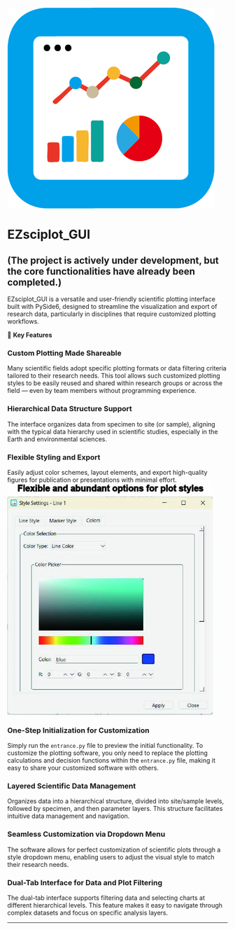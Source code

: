 ![EZsciplot_GUI](icon/icon.png)

# EZsciplot_GUI
## (The project is actively under development, but the core functionalities have already been completed.)
EZsciplot_GUI is a versatile and user-friendly scientific plotting interface built with PySide6, designed to streamline the visualization and export of research data, particularly in disciplines that require customized plotting workflows.

🌟 **Key Features**

### Custom Plotting Made Shareable
Many scientific fields adopt specific plotting formats or data filtering criteria tailored to their research needs. This tool allows such customized plotting styles to be easily reused and shared within research groups or across the field — even by team members without programming experience.

### Hierarchical Data Structure Support
The interface organizes data from specimen to site (or sample), aligning with the typical data hierarchy used in scientific studies, especially in the Earth and environmental sciences.

### Flexible Styling and Export
Easily adjust color schemes, layout elements, and export high-quality figures for publication or presentations with minimal effort.
![EZsciplot_GUI](fig/fig2.jpg)
### One-Step Initialization for Customization
Simply run the `entrance.py` file to preview the initial functionality. To customize the plotting software, you only need to replace the plotting calculations and decision functions within the `entrance.py` file, making it easy to share your customized software with others.

### Layered Scientific Data Management
Organizes data into a hierarchical structure, divided into site/sample levels, followed by specimen, and then parameter layers. This structure facilitates intuitive data management and navigation.

### Seamless Customization via Dropdown Menu
The software allows for perfect customization of scientific plots through a style dropdown menu, enabling users to adjust the visual style to match their research needs.

### Dual-Tab Interface for Data and Plot Filtering
The dual-tab interface supports filtering data and selecting charts at different hierarchical levels. This feature makes it easy to navigate through complex datasets and focus on specific analysis layers.

---
